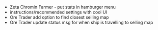 <ul>
   <li>Zeta Chromin Farmer - put stats in hamburger menu</li>
   <li>instructions/recommended settings with cool UI</li>
   <li>Ore Trader add option to find closest selling map</li>
   <li>Ore Trader update status msg for when ship is travelling to selling map</li>
</ul>